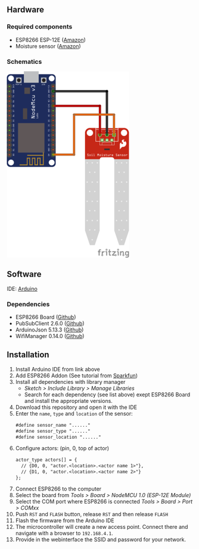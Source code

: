 

## Hardware

### Required components
* ESP8266 ESP-12E ([Amazon](http://www.amazon.de/dp/B06Y1LZLLY/))
* Moisture sensor ([Amazon](http://www.amazon.de/dp/B075K94S5D/))

### Schematics
<img src="Schematics/moisture_sensor.png" height="500px">

## Software

IDE: [Arduino](https://www.arduino.cc/en/Main/Software)

### Dependencies
* ESP8266 Board ([Github](https://github.com/esp8266/Arduino))
* PubSubClient 2.6.0 ([Github](https://github.com/knolleary/pubsubclient))
* ArduinoJson 5.13.3 ([Github](https://github.com/bblanchon/ArduinoJson))
* WifiManager 0.14.0 ([Github](https://github.com/tzapu/WiFiManager))

## Installation

1. Install Arduino IDE from link above
1. Add ESP8266 Addon (See tutorial from [Sparkfun](https://learn.sparkfun.com/tutorials/esp8266-thing-hookup-guide/installing-the-esp8266-arduino-addon))
1. Install all dependencies with library manager
   * *Sketch > Include Library > Manage Libraries*
   * Search for each dependency (see list above) exept ESP8266 Board and install the appropriate versions.
1. Download this repository and open it with the IDE
1. Enter the `name`, `type` and `location` of the sensor:
    ````
    #define sensor_name "......"
    #define sensor_type "......"
    #define sensor_location "......"
    ````
1. Configure actors: (pin, 0, top of actor)
    ````
    actor_type actors[] = {
      // {D0, 0, "actor.<location>.<actor name 1>"},
      // {D1, 0, "actor.<location>.<actor name 2>"}
    };
    ````
1. Connect ESP8266 to the computer
1. Select the board from *Tools > Board > NodeMCU 1.0 (ESP-12E Module)*
1. Select the COM port where ESP8266 is connected *Tools > Board > Port > COMxx*
1. Push `RST` and `FLASH` button, release `RST` and then release `FLASH`
1. Flash the firmware from the Arduino IDE
1. The microcontroller will create a new access point. Connect there and navigate with a browser to `192.168.4.1`.
1. Provide in the webinterface the SSID and password for your network.